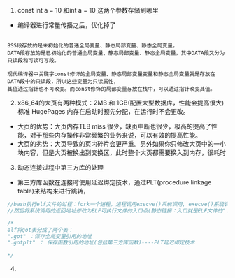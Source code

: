 1. const int a = 10 和int a = 10 这两个参数存储到哪里
* 编译器进行常量传播之后，优化掉了
```

BSS段存放的是未初始化的普通全局变量、静态局部变量、静态全局变量，
DATA段存放的是已初始化的普通全局变量、静态局部变量、静态全局变量，其中DATA段又分为只读段和可读可写段。

现代编译器中关键字const修饰的全局变量、静态局部变量变量和静态全局变量就是存放在DATA段中的只读段，所以这些变量为只读属性，
其值通过指针也不可改变。而const修饰的局部变量存放在栈中，可以通过指针改变其值。

```


2. x86_64的大页有两种模式：2MB 和 1GB(配置大型数据库，性能会提高很大)标准 HugePages 内存在启动时预先分配，在运行时不会更改。
* 大页的优势：大页内存TLB miss 很少，缺页中断也很少，极高的提高了性能，对于那些内存操作非常频繁的业务来说，可以有效的提高性能。
* 大页的劣势：大页导致的页内碎片会更严重。另外如果你只修改大页中的一小块内容，但是大页被换出到交换区，此时整个大页都需要换入到内存，很耗时

3. 动态连接过程中第三方库的处理
* 第三方库函数在连接时使用延迟绑定技术，通过PLT(procedure linkage table)来结构来进行跳转，
```c
//bash执行elf文件的过程：fork一个进程，进程调用execve()系统调用, execve()系统调用执行load_elf_binary()函数加载elf文件(就是把elf文件映射到进行的地址空间)，
//然后将系统调用的返回地址修改为ELF可执行文件的入口点(静态链接：入口就是ELF文件的".e_entry"段的地址， 动态链接：入口就是动态连接器),系统调用返回跳转到ELF程序的入口地址开始执行。

/*
elf将got表分成了两个表：
".got" ：保存全局变量引用的地址
".gotplt" ： 保存函数引用的地址(包括第三方库函数)----PLT延迟绑定技术

*/

```

4. 
